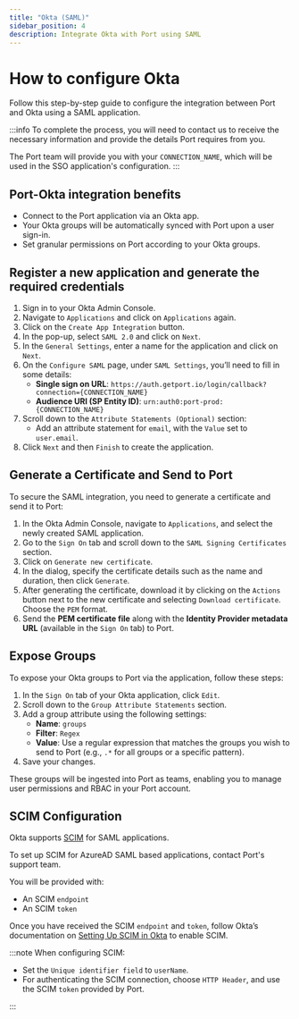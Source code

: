 ```yaml
---
title: "Okta (SAML)"
sidebar_position: 4
description: Integrate Okta with Port using SAML
---
```


# How to configure Okta

Follow this step-by-step guide to configure the integration between Port and Okta using a SAML application.

:::info
To complete the process, you will need to contact us to receive the necessary information and provide the details Port requires from you.

The Port team will provide you with your `CONNECTION_NAME`, which will be used in the SSO application's configuration.
:::

## Port-Okta integration benefits

- Connect to the Port application via an Okta app.
- Your Okta groups will be automatically synced with Port upon a user sign-in.
- Set granular permissions on Port according to your Okta groups.

## Register a new application and generate the required credentials

1. Sign in to your Okta Admin Console.
2. Navigate to `Applications` and click on `Applications` again.
3. Click on the `Create App Integration` button.
4. In the pop-up, select `SAML 2.0` and click on `Next`.
5. In the `General Settings`, enter a name for the application and click on `Next`.
6. On the `Configure SAML` page, under `SAML Settings`, you’ll need to fill in some details:
    - **Single sign on URL**: `https://auth.getport.io/login/callback?connection={CONNECTION_NAME}`
    - **Audience URI (SP Entity ID)**: `urn:auth0:port-prod:{CONNECTION_NAME}`
7. Scroll down to the `Attribute Statements (Optional)` section:
    - Add an attribute statement for `email`, with the `Value` set to `user.email`.
8. Click `Next` and then `Finish` to create the application.

## Generate a Certificate and Send to Port

To secure the SAML integration, you need to generate a certificate and send it to Port:

1. In the Okta Admin Console, navigate to `Applications`, and select the newly created SAML application.
2. Go to the `Sign On` tab and scroll down to the `SAML Signing Certificates` section.
3. Click on `Generate new certificate`.
4. In the dialog, specify the certificate details such as the name and duration, then click `Generate`.
5. After generating the certificate, download it by clicking on the `Actions` button next to the new certificate and selecting `Download certificate`. Choose the `PEM` format.
6. Send the **PEM certificate file** along with the **Identity Provider metadata URL** (available in the `Sign On` tab) to Port.


## Expose Groups

To expose your Okta groups to Port via the application, follow these steps:

1. In the `Sign On` tab of your Okta application, click `Edit`.
2. Scroll down to the `Group Attribute Statements` section.
3. Add a group attribute using the following settings:
    - **Name**: `groups`
    - **Filter**: `Regex`
    - **Value**: Use a regular expression that matches the groups you wish to send to Port (e.g., `.*` for all groups or a specific pattern).
4. Save your changes.

These groups will be ingested into Port as teams, enabling you to manage user permissions and RBAC in your Port account.

## SCIM Configuration

Okta supports [SCIM](https://auth0.com/docs/authenticate/protocols/scim) for SAML applications.

To set up SCIM for AzureAD SAML based applications, contact Port's support team.

You will be provided with:

- An SCIM `endpoint`
- An SCIM `token`


Once you have received the SCIM `endpoint` and `token`, follow Okta’s documentation on [Setting Up SCIM in Okta](https://help.okta.com/en-us/content/topics/apps/apps_app_integration_wizard_scim.htm) to enable SCIM.

:::note
When configuring SCIM:

- Set the `Unique identifier field` to `userName`.
- For authenticating the SCIM connection, choose `HTTP Header`, and use the SCIM `token` provided by Port.

:::